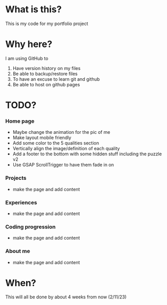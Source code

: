 # What is this?
This is my code for my portfolio project

# Why here?

I am using GitHub to

 1. Have version history on my files
 2. Be able to backup/restore files
 3. To have an excuse to learn git and github
 4. Be able to host on github pages

# TODO?

### Home page

 - Maybe change the animation for the pic of me 
 - Make layout mobile friendly
 - Add some color to the 5 qualities section
 - Vertically align the image/definition of each quality
 - Add a footer to the bottom with some hidden stuff including the puzzle v2
 - Use GSAP ScrollTrigger to have them fade in on 

### Projects

 - make the page and add content

### Experiences

 -  make the page and add content

### Coding progression

 - make the page and add content

### About me 

 - make the page and add content

# When?
This will all be done by about 4 weeks from now (2/11/23)

